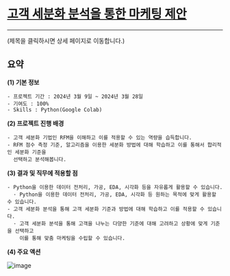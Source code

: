 # [고객 세분화 분석을 통한 마케팅 제안](https://github.com/videpurple/portfolio/blob/main/RFM%EB%B6%84%EC%84%9D/Notebook/RFM%EB%B6%84%EC%84%9D_%EC%9D%B4%EB%B3%B4%EB%9D%BC.ipynb)
---
(제목을 클릭하시면 상세 페이지로 이동합니다.)

## 요약
**(1) 기본 정보**
```
- 프로젝트 기간 : 2024년 3월 9일 ~ 2024년 3월 28일
- 기여도 : 100%
- Skills : Python(Google Colab)
```

**(2) 프로젝트 진행 배경**
```
- 고객 세분화 기법인 RFM을 이해하고 이를 적용할 수 있는 역량을 습득합니다.
- RFM 점수 측정 기준, 알고리즘을 이용한 세분화 방법에 대해 학습하고 이를 통해서 합리적인 세분화 기준을
  선택하고 분석해봅니다.
```

**(3) 결과 및 직무에 적용할 점**
```
- Python을 이용한 데이터 전처리, 가공, EDA, 시각화 등을 자유롭게 활용할 수 있습니다.
  · Python을 이용한 데이터 전처리, 가공, EDA, 시각화 등 원하는 목적에 맞게 활용할 수 있습니다.
- 고객 세분화 분석을 통해 고객 세분화 기준과 방법에 대해 학습하고 이를 적용할 수 있습니다.
  · 고객 세분화 분석을 통해 고객을 나누는 다양한 기준에 대해 고려하고 상황에 맞게 기준을 선택하고
    이를 통해 맞춤 마케팅을 수립할 수 있습니다.
```

**(4) 주요 액션**  

![image](https://github.com/videpurple/portfolio/assets/158250961/2c8b8d39-88e3-4127-b4ff-31623228c888)


